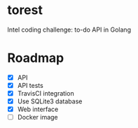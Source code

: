 # torest
Intel coding challenge: to-do API in Golang

# Roadmap
- [x] API
- [x] API tests
- [x] TravisCI integration
- [x] Use SQLite3 database
- [x] Web interface
- [ ] Docker image
